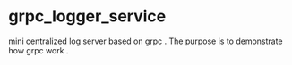 # grpc_logger_service
mini centralized log server based on grpc . The purpose is to demonstrate how grpc work . 
